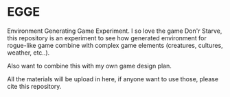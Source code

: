 # EGGE
Environment Generating Game Experiment. I so love the game Don'r Starve, this repository is an experiment to see how generated environment for rogue-like game combine with complex game elements (creatures, cultures, weather, etc..). 


Also want to combine this with my own game design plan. 

All the materials will be upload in here, if anyone want to use those, please cite this repository.
